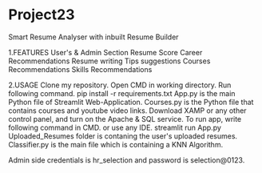 # Project23

Smart Resume Analyser with inbuilt Resume Builder 

1.FEATURES
User's & Admin Section
Resume Score
Career Recommendations
Resume writing Tips suggestions
Courses Recommendations
Skills Recommendations


2.USAGE
Clone my repository.
Open CMD in working directory.
Run following command.
pip install -r requirements.txt
App.py is the main Python file of Streamlit Web-Application.
Courses.py is the Python file that contains courses and youtube video links.
Download XAMP or any other control panel, and turn on the Apache & SQL service.
To run app, write following command in CMD. or use any IDE.
streamlit run App.py
Uploaded_Resumes folder is contaning the user's uploaded resumes.
Classifier.py is the main file which is containing a KNN Algorithm.

Admin side credentials is hr_selection and password is selection@0123.
